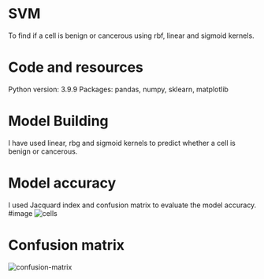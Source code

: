 # SVM
To find if a cell is benign or cancerous using rbf, linear and sigmoid kernels.  
# Code and resources
Python version: 3.9.9
Packages: pandas, numpy, sklearn, matplotlib
# Model Building
I have used linear, rbg and sigmoid kernels to predict whether a cell is benign or cancerous. 
# Model accuracy
I used Jacquard index and confusion matrix to evaluate the model accuracy. 
#image
![cells](https://user-images.githubusercontent.com/109150738/180422852-418f418d-de82-4891-aa66-5c2f8e9aee99.png)

# Confusion matrix

![confusion-matrix](https://user-images.githubusercontent.com/109150738/180422807-48c3ee1b-8eb3-4254-9942-2cc2873bb137.png)

